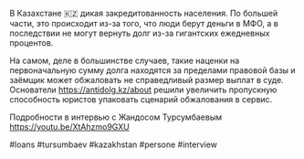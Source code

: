 
В Казахстане 🇰🇿 дикая закредитованность населения. По большей части, это происходит из-за того, что люди берут деньги в МФО, а в последствии не могут вернуть долг из-за гигантских ежедневных процентов. 

На самом, деле в большинстве случаев, такие наценки на первоначальную сумму долга находятся за пределами правовой базы и заёмщик может обжаловать не справедливый размер выплат в суде. Основатели https://antidolg.kz/about решили увеличить пропускную способность юристов упаковать сценарий обжалования в сервис.

Подробности в интервью с Жандосом Турсумбаевым https://youtu.be/XtAhzmo9GXU

#loans #tursumbaev #kazakhstan #persone #interview 
